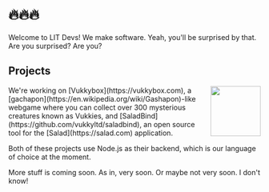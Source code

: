 # 🔥🔥🔥
Welcome to LIT Devs! We make software. Yeah, you'll be surprised by that. Are you surprised? Are you?

## Projects
<img align="right" width="100" height="100" src="https://vukkybox.com/resources/icons/192.png">
We're working on [Vukkybox](https://vukkybox.com), a [gachapon](https://en.wikipedia.org/wiki/Gashapon)-like webgame where you can collect over 300 mysterious creatures known as Vukkies, and [SaladBind](https://github.com/vukkyltd/saladbind), an open source tool for the [Salad](https://salad.com) application.

Both of these projects use Node.js as their backend, which is our language of choice at the moment.

More stuff is coming soon. As in, very soon. Or maybe not very soon. I don't know!
